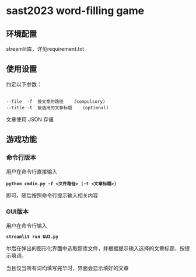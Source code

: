 # sast2023 word-filling game

## 环境配置

streamlit库，详见requirement.txt

## 使用设置

约定以下参数：

```

--file  -f  接文章的路径    (compulsory)
--title -t  接选用的文章标题    (optional)

```

文章使用 JSON 存储


## 游戏功能

### 命令行版本
用户在命令行直接输入 <p><b>
```python cmdin.py -f <文件路径> (-t <文章标题>)```
</b></p>
即可，随后按照命令行提示输入相关内容

### GUI版本
用户在命令行输入 <p><b>
```streamlit run GUI.py```
</b></p>
尔后在弹出的图形化界面中选取题库文件，并根据提示输入选择的文章标题，按提示填词。
<p>当且仅当所有词均填写完毕时，界面会显示填好的文章</p>